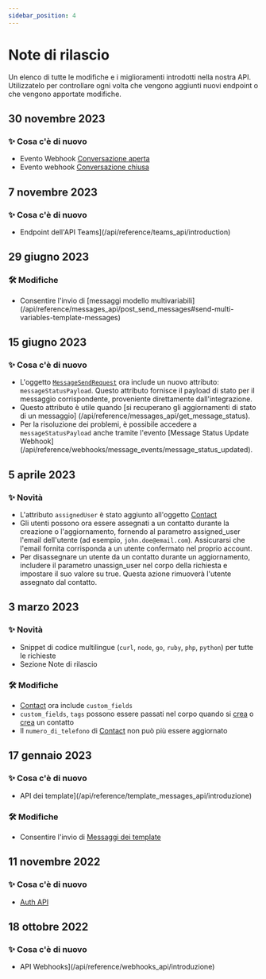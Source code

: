 ```yaml
---
sidebar_position: 4
---
```


# Note di rilascio

Un elenco di tutte le modifiche e i miglioramenti introdotti nella nostra API. Utilizzatelo per controllare ogni volta che vengono aggiunti nuovi endpoint o che vengono apportate modifiche.

## 30 novembre 2023

### ✨ Cosa c'è di nuovo

- Evento Webhook [Conversazione aperta](/api/reference/webhooks/conversation_events/conversation_opened)
- Evento webhook [Conversazione chiusa](/api/reference/webhooks/conversation_events/conversation_closed)

## 7 novembre 2023

### ✨ Cosa c'è di nuovo

- Endpoint dell'API Teams](/api/reference/teams_api/introduction)

## 29 giugno 2023

### 🛠️ Modifiche

- Consentire l'invio di [messaggi modello multivariabili] (/api/reference/messages_api/post_send_messages#send-multi-variables-template-messages)

## 15 giugno 2023

### ✨ Cosa c'è di nuovo

- L'oggetto [`MessageSendRequest`](/api/reference/object_types/message_send_request) ora include un nuovo attributo: `messageStatusPayload`. Questo attributo fornisce il payload di stato per il messaggio corrispondente, proveniente direttamente dall'integrazione.
- Questo attributo è utile quando [si recuperano gli aggiornamenti di stato di un messaggio] (/api/reference/messages_api/get_message_status).
- Per la risoluzione dei problemi, è possibile accedere a `messageStatusPayload` anche tramite l'evento [Message Status Update Webhook] (/api/reference/webhooks/message_events/message_status_updated).

## 5 aprile 2023

### ✨ Novità

- L'attributo `assignedUser` è stato aggiunto all'oggetto [Contact](/api/reference/object_types/contact)
- Gli utenti possono ora essere assegnati a un contatto durante la creazione o l'aggiornamento, fornendo al parametro assigned_user l'email dell'utente (ad esempio, `john.doe@email.com`). Assicurarsi che l'email fornita corrisponda a un utente confermato nel proprio account.
- Per disassegnare un utente da un contatto durante un aggiornamento, includere il parametro unassign_user nel corpo della richiesta e impostare il suo valore su true. Questa azione rimuoverà l'utente assegnato dal contatto.

## 3 marzo 2023

### ✨ Novità

- Snippet di codice multilingue (`curl`, `node`, `go`, `ruby`, `php`, `python`) per tutte le richieste
- Sezione Note di rilascio

### 🛠️ Modifiche

- [Contact](/api/reference/object_types/contact) ora include `custom_fields`
- `custom_fields`, `tags` possono essere passati nel corpo quando si [crea](/api/reference/contacts_api/post_contacts) o [crea](/api/reference/contacts_api/post_contacts) un contatto
- Il `numero_di_telefono` di [Contact](/api/reference/object_types/contact) non può più essere aggiornato

## 17 gennaio 2023

### ✨ Cosa c'è di nuovo

- API dei template](/api/reference/template_messages_api/introduzione)

### 🛠️ Modifiche

- Consentire l'invio di [Messaggi dei template](/api/reference/messages_api/post_send_messages#send-template-messages)

## 11 novembre 2022

### ✨ Cosa c'è di nuovo

- [Auth API](/api/reference/auth_api/introduzione)

## 18 ottobre 2022

### ✨ Cosa c'è di nuovo

- API Webhooks](/api/reference/webhooks_api/introduzione)
